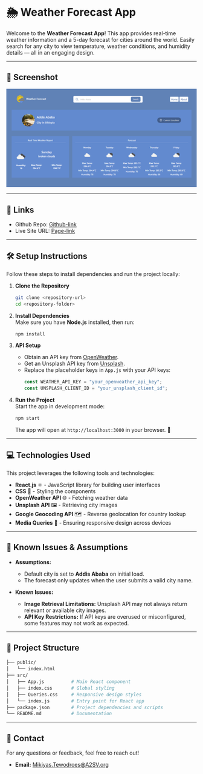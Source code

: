# 🌦️ **Weather Forecast App**

Welcome to the **Weather Forecast App**! This app provides real-time weather information and a 5-day forecast for cities around the world. Easily search for any city to view temperature, weather conditions, and humidity details — all in an engaging design.

---

## 📸 Screenshot

![Steps Component](./public/Weather-Forecast.png)

---

## 🔗 Links

- Github Repo: [Github-link](https://github.com/Mikiyas6/Weather-Forecast-Dashboard)
- Live Site URL: [Page-link](https://my-weather-forecast-dashboard.netlify.app/)

---

## 🛠️ **Setup Instructions**

Follow these steps to install dependencies and run the project locally:

1. **Clone the Repository**

   ```bash
   git clone <repository-url>
   cd <repository-folder>
   ```

2. **Install Dependencies**  
   Make sure you have **Node.js** installed, then run:

   ```bash
   npm install
   ```

3. **API Setup**

   - Obtain an API key from [OpenWeather](https://openweathermap.org/).
   - Get an Unsplash API key from [Unsplash](https://unsplash.com/developers).
   - Replace the placeholder keys in `App.js` with your API keys:
     ```javascript
     const WEATHER_API_KEY = "your_openweather_api_key";
     const UNSPLASH_CLIENT_ID = "your_unsplash_client_id";
     ```

4. **Run the Project**  
   Start the app in development mode:
   ```bash
   npm start
   ```
   The app will open at `http://localhost:3000` in your browser. 🎉

---

## 💻 **Technologies Used**

This project leverages the following tools and technologies:

- **React.js** ⚛️ - JavaScript library for building user interfaces
- **CSS** 🎨 - Styling the components
- **OpenWeather API** 🌐 - Fetching weather data
- **Unsplash API** 🖼️ - Retrieving city images
- **Google Geocoding API** 🗺️ - Reverse geolocation for country lookup
- **Media Queries** 📱 - Ensuring responsive design across devices

---

## 🐞 **Known Issues & Assumptions**

- **Assumptions:**

  - Default city is set to **Addis Ababa** on initial load.
  - The forecast only updates when the user submits a valid city name.

- **Known Issues:**
  - **Image Retrieval Limitations:** Unsplash API may not always return relevant or available city images.
  - **API Key Restrictions:** If API keys are overused or misconfigured, some features may not work as expected.

---

## 📂 **Project Structure**

```bash
├── public/
│   └── index.html
├── src/
│   ├── App.js          # Main React component
│   ├── index.css       # Global styling
│   ├── Queries.css     # Responsive design styles
│   └── index.js        # Entry point for React app
├── package.json        # Project dependencies and scripts
└── README.md           # Documentation
```

---

## 📧 **Contact**

For any questions or feedback, feel free to reach out!

- **Email:** Mikiyas.Tewodroes@A2SV.org
